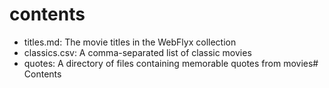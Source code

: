 # contents

- titles.md: The movie titles in the WebFlyx collection
- classics.csv: A comma-separated list of classic movies
- quotes: A directory of files containing memorable quotes from movies# Contents

